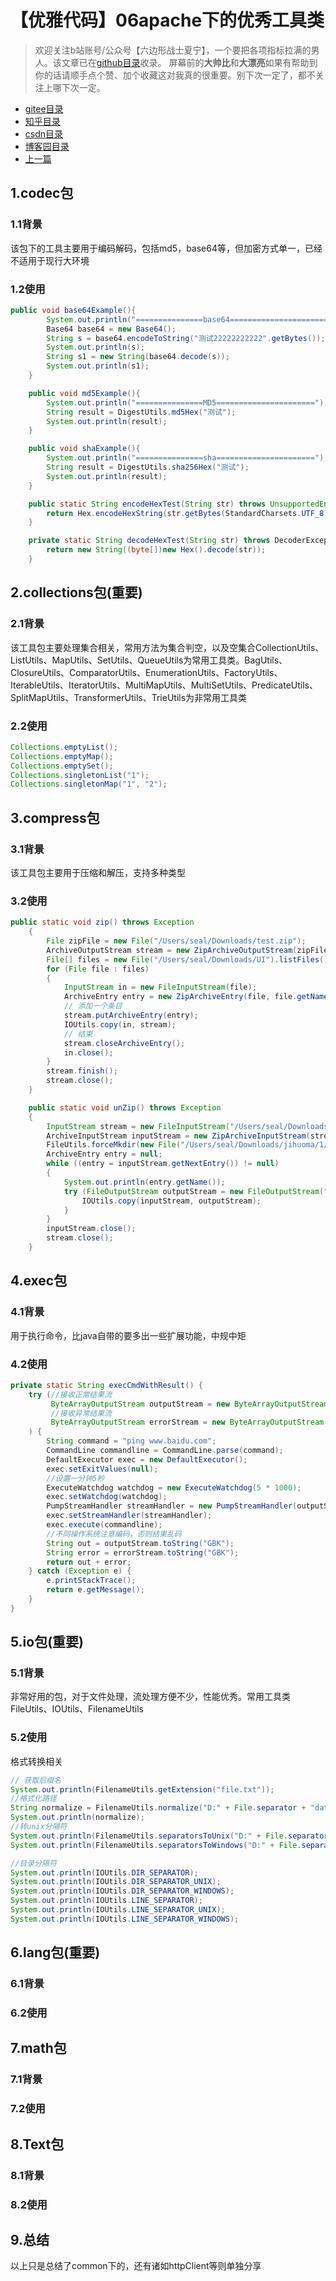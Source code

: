 # 【优雅代码】06apache下的优秀工具类
> 欢迎关注b站账号/公众号【六边形战士夏宁】，一个要把各项指标拉满的男人。该文章已在[github目录](https://github.com/edanlx/SealBook)收录。
屏幕前的**大帅比**和**大漂亮**如果有帮助到你的话请顺手点个赞、加个收藏这对我真的很重要。别下次一定了，都不关注上哪下次一定。
* [gitee目录](https://gitee.com/seal_li/SealBook)
* [知乎目录](https://zhuanlan.zhihu.com/p/338222208)
* [csdn目录](https://blog.csdn.net/seal_li/article/details/111415366)
* [博客园目录](https://www.cnblogs.com/sealLee/articles/14748368.html)
* [上一篇](./05symbol.md)

## 1.codec包
### 1.1背景
该包下的工具主要用于编码解码，包括md5，base64等，但加密方式单一，已经不适用于现行大环境
### 1.2使用
```java
public void base64Example(){
        System.out.println("===============base64======================");
        Base64 base64 = new Base64();
        String s = base64.encodeToString("测试22222222222".getBytes());
        System.out.println(s);
        String s1 = new String(base64.decode(s));
        System.out.println(s1);
    }

    public void md5Example(){
        System.out.println("===============MD5======================");
        String result = DigestUtils.md5Hex("测试");
        System.out.println(result);
    }

    public void shaExample(){
        System.out.println("===============sha======================");
        String result = DigestUtils.sha256Hex("测试");
        System.out.println(result);
    }

    public static String encodeHexTest(String str) throws UnsupportedEncodingException {
        return Hex.encodeHexString(str.getBytes(StandardCharsets.UTF_8));
    }

    private static String decodeHexTest(String str) throws DecoderException {
        return new String((byte[])new Hex().decode(str));
    }
```
## 2.collections包(重要)
### 2.1背景
该工具包主要处理集合相关，常用方法为集合判空，以及空集合CollectionUtils、ListUtils、MapUtils、SetUtils、QueueUtils为常用工具类。BagUtils、ClosureUtils、ComparatorUtils、EnumerationUtils、FactoryUtils、IterableUtils、IteratorUtils、MultiMapUtils、MultiSetUtils、PredicateUtils、SplitMapUtils、TransformerUtils、TrieUtils为非常用工具类
### 2.2使用
```java
Collections.emptyList();
Collections.emptyMap();
Collections.emptySet();
Collections.singletonList("1");
Collections.singletonMap("1", "2");
```
## 3.compress包
### 3.1背景
该工具包主要用于压缩和解压，支持多种类型
### 3.2使用
```java
public static void zip() throws Exception
    {
        File zipFile = new File("/Users/seal/Downloads/test.zip");
        ArchiveOutputStream stream = new ZipArchiveOutputStream(zipFile);
        File[] files = new File("/Users/seal/Downloads/UI").listFiles();
        for (File file : files)
        {
            InputStream in = new FileInputStream(file);
            ArchiveEntry entry = new ZipArchiveEntry(file, file.getName());
            // 添加一个条目
            stream.putArchiveEntry(entry);
            IOUtils.copy(in, stream);
            // 结束
            stream.closeArchiveEntry();
            in.close();
        }
        stream.finish();
        stream.close();
    }

    public static void unZip() throws Exception
    {
        InputStream stream = new FileInputStream("/Users/seal/Downloads/jihuoma.zip");
        ArchiveInputStream inputStream = new ZipArchiveInputStream(stream);
        FileUtils.forceMkdir(new File("/Users/seal/Downloads/jihuoma/1/"));
        ArchiveEntry entry = null;
        while ((entry = inputStream.getNextEntry()) != null)
        {
            System.out.println(entry.getName());
            try (FileOutputStream outputStream = new FileOutputStream("/Users/seal/Downloads/jihuoma/1/"+entry.getName())) {
                IOUtils.copy(inputStream, outputStream);
            }
        }
        inputStream.close();
        stream.close();
    }
```
## 4.exec包
### 4.1背景
用于执行命令，比java自带的要多出一些扩展功能，中规中矩
### 4.2使用
```java
private static String execCmdWithResult() {
    try (//接收正常结果流
         ByteArrayOutputStream outputStream = new ByteArrayOutputStream();
         //接收异常结果流
         ByteArrayOutputStream errorStream = new ByteArrayOutputStream();
    ) {
        String command = "ping www.baidu.com";
        CommandLine commandline = CommandLine.parse(command);
        DefaultExecutor exec = new DefaultExecutor();
        exec.setExitValues(null);
        //设置一分钟5秒
        ExecuteWatchdog watchdog = new ExecuteWatchdog(5 * 1000);
        exec.setWatchdog(watchdog);
        PumpStreamHandler streamHandler = new PumpStreamHandler(outputStream, errorStream);
        exec.setStreamHandler(streamHandler);
        exec.execute(commandline);
        //不同操作系统注意编码，否则结果乱码
        String out = outputStream.toString("GBK");
        String error = errorStream.toString("GBK");
        return out + error;
    } catch (Exception e) {
        e.printStackTrace();
        return e.getMessage();
    }
}
```
## 5.io包(重要)
### 5.1背景
非常好用的包，对于文件处理，流处理方便不少，性能优秀。常用工具类FileUtils、IOUtils、FilenameUtils
### 5.2使用
格式转换相关
```java
// 获取后缀名
System.out.println(FilenameUtils.getExtension("file.txt"));
//格式化路径
String normalize = FilenameUtils.normalize("D:" + File.separator + "data.txt");
System.out.println(normalize);
//转unix分隔符
System.out.println(FilenameUtils.separatorsToUnix("D:" + File.separator + "data.txt"));
System.out.println(FilenameUtils.separatorsToWindows("D:" + File.separator + "data.txt"));

//目录分隔符
System.out.println(IOUtils.DIR_SEPARATOR);
System.out.println(IOUtils.DIR_SEPARATOR_UNIX);
System.out.println(IOUtils.DIR_SEPARATOR_WINDOWS);
System.out.println(IOUtils.LINE_SEPARATOR);
System.out.println(IOUtils.LINE_SEPARATOR_UNIX);
System.out.println(IOUtils.LINE_SEPARATOR_WINDOWS);
```
## 6.lang包(重要)
### 6.1背景
### 6.2使用
## 7.math包
### 7.1背景
### 7.2使用
## 8.Text包
### 8.1背景
### 8.2使用
## 9.总结
以上只是总结了common下的，还有诸如httpClient等则单独分享